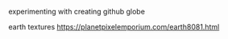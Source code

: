 experimenting with creating github globe

earth textures
https://planetpixelemporium.com/earth8081.html

